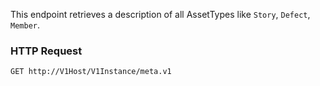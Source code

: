 This endpoint retrieves a description of all AssetTypes like `Story`, `Defect`, `Member`.

### HTTP Request

`GET http://V1Host/V1Instance/meta.v1`
